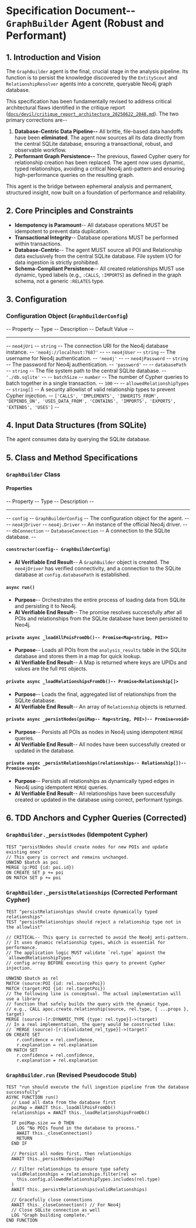 # Specification Document-- `GraphBuilder` Agent (Robust and Performant)

## 1. Introduction and Vision

The `GraphBuilder` agent is the final, crucial stage in the analysis pipeline. Its function is to persist the knowledge discovered by the `EntityScout` and `RelationshipResolver` agents into a concrete, queryable Neo4j graph database.

This specification has been fundamentally revised to address critical architectural flaws identified in the critique report ([`docs/devil/critique_report_architecture_20250622_2048.md`](docs/devil/critique_report_architecture_20250622_2048.md)). The two primary corrections are--

1.  **Database-Centric Data Pipeline--** All brittle, file-based data handoffs have been **eliminated**. The agent now sources all its data directly from the central SQLite database, ensuring a transactional, robust, and observable workflow.
2.  **Performant Graph Persistence--** The previous, flawed Cypher query for relationship creation has been replaced. The agent now uses dynamic, typed relationships, avoiding a critical Neo4j anti-pattern and ensuring high-performance queries on the resulting graph.

This agent is the bridge between ephemeral analysis and permanent, structured insight, now built on a foundation of performance and reliability.

## 2. Core Principles and Constraints

-   **Idempotency is Paramount**-- All database operations MUST be idempotent to prevent data duplication.
-   **Transactional Integrity**-- Database operations MUST be performed within transactions.
-   **Database-Centric**-- The agent MUST source all POI and Relationship data exclusively from the central SQLite database. File system I/O for data ingestion is strictly prohibited.
-   **Schema-Compliant Persistence**-- All created relationships MUST use dynamic, typed labels (e.g., `:CALLS`, `:IMPORTS`) as defined in the graph schema, not a generic `:RELATES` type.

## 3. Configuration

### Configuration Object (`GraphBuilderConfig`)

-- Property -- Type -- Description -- Default Value --
-- --- -- --- -- --- -- --- --
-- `neo4jUri` -- `string` -- The connection URI for the Neo4j database instance. -- `'neo4j://localhost:7687'` --
-- `neo4jUser` -- `string` -- The username for Neo4j authentication. -- `'neo4j'` --
-- `neo4jPassword` -- `string` -- The password for Neo4j authentication. -- `'password'` --
-- `databasePath` -- `string` -- The file system path to the central SQLite database. -- `'./db.sqlite'` --
-- `batchSize` -- `number` -- The number of Cypher queries to batch together in a single transaction. -- `100` --
-- `allowedRelationshipTypes` -- `string[]` -- A security allowlist of valid relationship types to prevent Cypher injection. -- `['CALLS', 'IMPLEMENTS', 'INHERITS_FROM', 'DEPENDS_ON', 'USES_DATA_FROM', 'CONTAINS', 'IMPORTS', 'EXPORTS', 'EXTENDS', 'USES']` --

## 4. Input Data Structures (from SQLite)

The agent consumes data by querying the SQLite database.

## 5. Class and Method Specifications

### `GraphBuilder` Class

#### Properties

-- Property -- Type -- Description --
-- --- -- --- -- --- --
-- `config` -- `GraphBuilderConfig` -- The configuration object for the agent. --
-- `neo4jDriver` -- `neo4j.Driver` -- An instance of the official Neo4j driver. --
-- `dbConnection` -- `DatabaseConnection` -- A connection to the SQLite database. --

#### `constructor(config-- GraphBuilderConfig)`

-   **AI Verifiable End Result**-- A `GraphBuilder` object is created. The `neo4jDriver` has verified connectivity, and a connection to the SQLite database at `config.databasePath` is established.

#### `async run()`

-   **Purpose**-- Orchestrates the entire process of loading data from SQLite and persisting it to Neo4j.
-   **AI Verifiable End Result**-- The promise resolves successfully after all POIs and relationships from the SQLite database have been persisted to Neo4j.

#### `private async _loadAllPoisFromDb()-- Promise<Map<string, POI>>`

-   **Purpose**-- Loads all POIs from the `analysis_results` table in the SQLite database and stores them in a map for quick lookup.
-   **AI Verifiable End Result**-- A Map is returned where keys are UPIDs and values are the full `POI` objects.

#### `private async _loadRelationshipsFromDb()-- Promise<Relationship[]>`

-   **Purpose**-- Loads the final, aggregated list of relationships from the SQLite database.
-   **AI Verifiable End Result**-- An array of `Relationship` objects is returned.

#### `private async _persistNodes(poiMap-- Map<string, POI>)-- Promise<void>`

-   **Purpose**-- Persists all POIs as nodes in Neo4j using idempotent `MERGE` queries.
-   **AI Verifiable End Result**-- All nodes have been successfully created or updated in the database.

#### `private async _persistRelationships(relationships-- Relationship[])-- Promise<void>`

-   **Purpose**-- Persists all relationships as dynamically typed edges in Neo4j using idempotent `MERGE` queries.
-   **AI Verifiable End Result**-- All relationships have been successfully created or updated in the database using correct, performant typings.

## 6. TDD Anchors and Cypher Queries (Corrected)

### `GraphBuilder._persistNodes` (Idempotent Cypher)

```
TEST "persistNodes should create nodes for new POIs and update existing ones"
// This query is correct and remains unchanged.
UNWIND $batch as poi
MERGE (p:POI {id: poi.id})
ON CREATE SET p += poi
ON MATCH SET p += poi
```

### `GraphBuilder._persistRelationships` (Corrected Performant Cypher)

```
TEST "persistRelationships should create dynamically typed relationships"
TEST "persistRelationships should reject a relationship type not in the allowlist"

// CRITICAL-- This query is corrected to avoid the Neo4j anti-pattern.
// It uses dynamic relationship types, which is essential for performance.
// The application logic MUST validate `rel.type` against the `allowedRelationshipTypes`
// config array BEFORE executing this query to prevent Cypher injection.

UNWIND $batch as rel
MATCH (source:POI {id: rel.sourcePoi})
MATCH (target:POI {id: rel.targetPoi})
// The following line is conceptual. The actual implementation will use a library
// function that safely builds the query with the dynamic type.
// e.g., CALL apoc.create.relationship(source, rel.type, { ...props }, target)
MERGE (source)-[r:DYNAMIC_TYPE {type: rel.type}]->(target)
// In a real implementation, the query would be constructed like:
// `MERGE (source)-[r:${validated_rel_type}]->(target)`
ON CREATE SET
    r.confidence = rel.confidence,
    r.explanation = rel.explanation
ON MATCH SET
    r.confidence = rel.confidence,
    r.explanation = rel.explanation
```

### `GraphBuilder.run` (Revised Pseudocode Stub)

```
TEST "run should execute the full ingestion pipeline from the database successfully"
ASYNC FUNCTION run()
  // Load all data from the database first
  poiMap = AWAIT this._loadAllPoisFromDb()
  relationships = AWAIT this._loadRelationshipsFromDb()

  IF poiMap.size == 0 THEN
    LOG "No POIs found in the database to process."
    AWAIT this._closeConnection()
    RETURN
  END IF

  // Persist all nodes first, then relationships
  AWAIT this._persistNodes(poiMap)

  // Filter relationships to ensure type safety
  validRelationships = relationships.filter(rel =>
    this.config.allowedRelationshipTypes.includes(rel.type)
  )
  AWAIT this._persistRelationships(validRelationships)

  // Gracefully close connections
  AWAIT this._closeConnection() // For Neo4j
  // Close SQLite connection as well
  LOG "Graph building complete."
END FUNCTION
